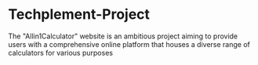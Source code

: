 # Techplement-Project
The "Allin1Calculator" website is an ambitious project aiming to provide users with a comprehensive online platform that houses a diverse range of calculators for various purposes
